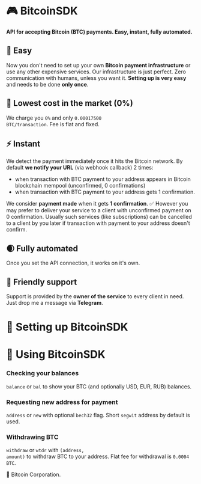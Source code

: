 # 🎮 BitcoinSDK
<b>API for accepting Bitcoin (BTC) payments. Easy, instant, fully automated.</b>

## 🌴 Easy
Now you don't need to set up your own <b>Bitcoin payment infrastructure</b> or use any other expensive services. Our infrastructure is just perfect. Zero communication with humans, unless you want it. <b>Setting up is very easy</b> and needs to be done <b>only once</b>.

## 🌿 Lowest cost in the market (0%)
We charge you <code>0%</code> and only <code>0.00017500 BTC/transaction</code>. Fee is flat and fixed.

## ⚡️ Instant
We detect the payment immediately once it hits the Bitcoin network. By default <b>we notify your URL</b> (via webhook callback) 2 times:
- when transaction with BTC payment to your address appears in Bitcoin blockchain mempool (unconfirmed, 0 confirmations)
- when transaction with BTC payment to your address gets 1 confirmation.

We consider <b>payment made</b> when it gets <b>1 confirmation</b>. ✅ However you may prefer to deliver your service to a client with unconfirmed payment on 0 confirmation. Usually such services (like subscriptions) can be cancelled to a client by you later if transaction with payment to your address doesn't confirm.

## 🌒 Fully automated
Once you set the API connection, it works on it's own.

## 💚 Friendly support
Support is provided by the <b>owner of the service</b> to every client in need. Just drop me a message via <b>Telegram</b>.


# 🦚 Setting up BitcoinSDK

# 🌲 Using BitcoinSDK
### Checking your balances
<code>balance</code> or <code>bal</code> to show your BTC (and optionally USD, EUR, RUB) balances.

### Requesting new address for payment
<code>address</code> or <code>new</code> with optional <code>bech32</code> flag. Short <code>segwit</code> address by default is used.

### Withdrawing BTC
<code>withdraw</code> or <code>wtdr</code> with <code>(address, amount)</code> to withdraw BTC to your address. Flat fee for withdrawal is <code>0.0004 BTC</code>.

🌲 Bitcoin Corporation.
